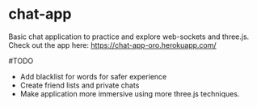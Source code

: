 # chat-app
Basic chat application to practice and explore web-sockets and three.js. Check out the app here: https://chat-app-oro.herokuapp.com/

#TODO
- Add blacklist for words for safer experience
- Create friend lists and private chats
- Make application more immersive using more three.js techniques.

